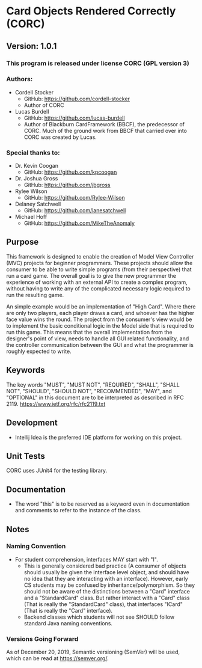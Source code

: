 # Card Objects Rendered Correctly \(CORC\)

## Version: 1.0.1

### This program is released under license CORC \(GPL version 3\)

### Authors:

- Cordell Stocker 
  - GitHub: https://github.com/cordell-stocker
  - Author of CORC
- Lucas Burdell
  - GitHub: https://github.com/lucas-burdell
  - Author of Blackburn CardFramework (BBCF), the predecessor of CORC. Much of the ground
  work from BBCF that carried over into CORC was created by Lucas.

### Special thanks to:

- Dr. Kevin Coogan
  - GitHub: https://github.com/kpcoogan
- Dr. Joshua Gross
  - GitHub: https://github.com/jbgross
- Rylee Wilson
  - GitHub: https://github.com/Rylee-Wilson
- Delaney Satchwell
  - GitHub: https://github.com/lanesatchwell
- Michael Hoff
  - GitHub: https://github.com/MikeTheAnomaly

## Purpose

This framework is designed to enable the creation of Model View Controller \(MVC\) projects for beginner programmers.
These projects should allow the consumer to be able to write simple programs \(from their perspective\)
that run a card game. The overall goal is to give the new programmer the experience of working with an
external API to create a complex program, without having to write any of the complicated necessary logic
required to run the resulting game.

An simple example would be an implementation of "High Card". Where there are only two players, each player
draws a card, and whoever has the higher face value wins the round. The project from the consumer's view
would be to implement the basic conditional logic in the Model side that is required to run this game.
This means that the overall implementation from the designer's point of view, needs to handle all GUI related
functionality, and the controller communication between the GUI and what the programmer is roughly expected to write.

## Keywords

The key words "MUST", "MUST NOT", "REQUIRED", "SHALL", "SHALL
NOT", "SHOULD", "SHOULD NOT", "RECOMMENDED",  "MAY", and
"OPTIONAL" in this document are to be interpreted as described in
RFC 2119. https://www.ietf.org/rfc/rfc2119.txt

## Development

- Intellij Idea is the preferred IDE platform for working on this project.

## Unit Tests

CORC uses JUnit4 for the testing library. 

## Documentation

- The word "this" is to be reserved as a keyword even in documentation and comments to refer to
the instance of the class.

## Notes

### Naming Convention

- For student comprehension, interfaces MAY start with "I".
  - This is generally considered bad practice \(A consumer of objects should usually
  be given the interface level object, and should have no idea that they are interacting
  with an interface\). However, early CS students may be confused by
  inheritance/polymorphism. So they should not be aware of the distinctions between a
  "Card" interface and a "StandardCard" class. But rather interact with a "Card" class
  \(That is really the "StandardCard" class\), that interfaces "ICard" \(That is
  really the "Card" interface\).
  - Backend classes which students will not see SHOULD follow standard Java naming
  conventions.

### Versions Going Forward

As of December 20, 2019, Semantic versioning \(SemVer\) will be used,
which can be read at https://semver.org/.
